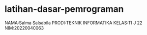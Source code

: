 # latihan-dasar-pemrograman
NAMA:Salma Salsabila
PRODI:TEKNIK INFORMATIKA
KELAS:TI J 22
NIM:20220040063
